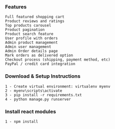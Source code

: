 ### Features

    Full featured shopping cart
    Product reviews and ratings
    Top products carousel
    Product pagination
    Product search feature
    User profile with orders
    Admin product management
    Admin user management
    Admin Order details page
    Mark orders as delivered option
    Checkout process (shipping, payment method, etc)
    PayPal / credit card integration

### Download & Setup Instructions

    1 - Create virtual environment: virtualenv myenv
    2 - myenv\scripts\activate
    3 - pip install -r requirements.txt
    4 - python manage.py runserver

### Install react modules

    1 - npm install
